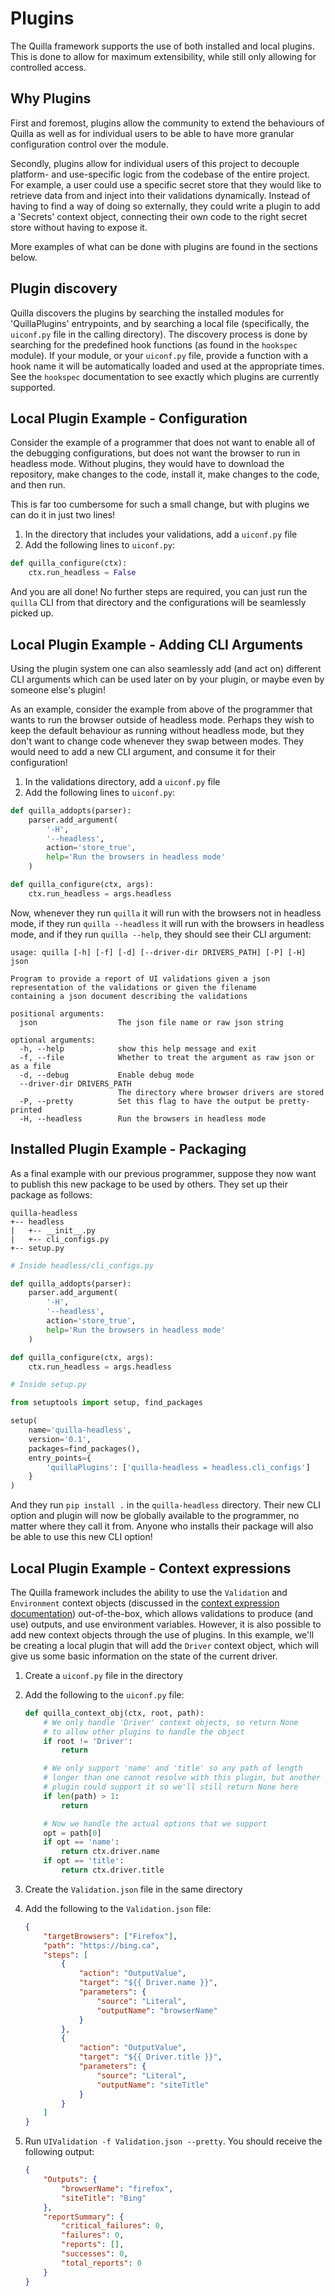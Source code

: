 # Plugins

The Quilla framework supports the use of both installed and local plugins. This is done to allow for
maximum extensibility, while still only allowing for controlled access.

## Why Plugins

First and foremost, plugins allow the community to extend the behaviours of Quilla as well as for
individual users to be able to have more granular configuration control over the module.

Secondly, plugins allow for individual users of this project to decouple platform- and use-specific logic
from the codebase of the entire project. For example, a user could use a specific secret store that
they would like to retrieve data from and inject into their validations dynamically. Instead of having
to find a way of doing so externally, they could write a plugin to add a 'Secrets' context object, connecting
their own code to the right secret store without having to expose it.

More examples of what can be done with plugins are found in the sections below.

## Plugin discovery

Quilla discovers the plugins by searching the installed modules for 'QuillaPlugins' entrypoints,
and by searching a local file (specifically, the `uiconf.py` file in the calling directory). The discovery
process is done by searching for the predefined hook functions (as found in the `hookspec` module). If
your module, or your `uiconf.py` file, provide a function with a hook name it will be automatically loaded
and used at the appropriate times. See the `hookspec` documentation to see exactly which plugins are currently
supported.

## Local Plugin Example - Configuration

Consider the example of a programmer that does not want to enable all of the debugging configurations, but does not
want the browser to run in headless mode. Without plugins, they would have to download the repository, make
changes to the code, install it, make changes to the code, and then run.

This is far too cumbersome for such a small change, but with plugins we can do it in just two lines!

1. In the directory that includes your validations, add a `uiconf.py` file
2. Add the following lines to `uiconf.py`:

```python
def quilla_configure(ctx):
    ctx.run_headless = False
```

And you are all done! No further steps are required, you can just run the `quilla` CLI from that directory
and the configurations will be seamlessly picked up.

## Local Plugin Example - Adding CLI Arguments

Using the plugin system one can also seamlessly add (and act on) different CLI arguments which can be used later
on by your plugin, or maybe even by someone else's plugin!

As an example, consider the example from above of the programmer that wants to run the browser outside of headless
mode. Perhaps they wish to keep the default behaviour as running without headless mode, but they don't want to change
code whenever they swap between modes. They would need to add a new CLI argument, and consume it for their configuration!

1. In the validations directory, add a `uiconf.py` file
2. Add the following lines to `uiconf.py`:

```python
def quilla_addopts(parser):
    parser.add_argument(
        '-H',
        '--headless',
        action='store_true',
        help='Run the browsers in headless mode'
    )

def quilla_configure(ctx, args):
    ctx.run_headless = args.headless
```

Now, whenever they run `quilla` it will run with the browsers not in headless mode,
if they run `quilla --headless` it will run with the browsers in headless mode, and if they run
`quilla --help`, they should see their CLI argument:

```text
usage: quilla [-h] [-f] [-d] [--driver-dir DRIVERS_PATH] [-P] [-H] json

Program to provide a report of UI validations given a json representation of the validations or given the filename
containing a json document describing the validations

positional arguments:
  json                  The json file name or raw json string

optional arguments:
  -h, --help            show this help message and exit
  -f, --file            Whether to treat the argument as raw json or as a file
  -d, --debug           Enable debug mode
  --driver-dir DRIVERS_PATH
                        The directory where browser drivers are stored
  -P, --pretty          Set this flag to have the output be pretty-printed
  -H, --headless        Run the browsers in headless mode
```

## Installed Plugin Example - Packaging

As a final example with our previous programmer, suppose they now want to publish this new package
to be used by others. They set up their package as follows:

```text
quilla-headless
+-- headless
|   +-- __init__.py
|   +-- cli_configs.py
+-- setup.py
```

```python
# Inside headless/cli_configs.py

def quilla_addopts(parser):
    parser.add_argument(
        '-H',
        '--headless',
        action='store_true',
        help='Run the browsers in headless mode'
    )

def quilla_configure(ctx, args):
    ctx.run_headless = args.headless
```

```python
# Inside setup.py

from setuptools import setup, find_packages

setup(
    name='quilla-headless',
    version='0.1',
    packages=find_packages(),
    entry_points={
        'quillaPlugins': ['quilla-headless = headless.cli_configs']
    }
)
```

And they run `pip install .` in the `quilla-headless` directory. Their new CLI option and plugin will
now be globally available to the programmer, no matter where they call it from. Anyone who installs their package
will also be able to use this new CLI option!

## Local Plugin Example - Context expressions

The Quilla framework includes the ability to use the `Validation` and `Environment` context objects
(discussed in the [context expression documentation](context_expressions.md)) out-of-the-box, which allows
validations to produce (and use) outputs, and use environment variables. However, it is also possible to add new context
objects through the use of plugins. In this example, we'll be creating a local plugin that will add the `Driver` context
object, which will give us some basic information on the state of the current driver.

1. Create a `uiconf.py` file in the directory
2. Add the following to the `uiconf.py` file:

    ```python
    def quilla_context_obj(ctx, root, path):
        # We only handle 'Driver' context objects, so return None
        # to allow other plugins to handle the object
        if root != 'Driver':
            return

        # We only support 'name' and 'title' so any path of length
        # longer than one cannot resolve with this plugin, but another
        # plugin could support it so we'll still return None here
        if len(path) > 1:
            return

        # Now we handle the actual options that we support
        opt = path[0]
        if opt == 'name':
            return ctx.driver.name
        if opt == 'title':
            return ctx.driver.title
    ```

3. Create the `Validation.json` file in the same directory
4. Add the following to the `Validation.json` file:

    ```json
    {
        "targetBrowsers": ["Firefox"],
        "path": "https://bing.ca",
        "steps": [
            {
                "action": "OutputValue",
                "target": "${{ Driver.name }}",
                "parameters": {
                    "source": "Literal",
                    "outputName": "browserName"
                }
            },
            {
                "action": "OutputValue",
                "target": "${{ Driver.title }}",
                "parameters": {
                    "source": "Literal",
                    "outputName": "siteTitle"
                }
            }
        ]
    }
    ```

5. Run `UIValidation -f Validation.json --pretty`. You should receive the following output:

    ```json
    {
        "Outputs": {
            "browserName": "firefox",
            "siteTitle": "Bing"
        },
        "reportSummary": {
            "critical_failures": 0,
            "failures": 0,
            "reports": [],
            "successes": 0,
            "total_reports": 0
        }
    }
    ```
